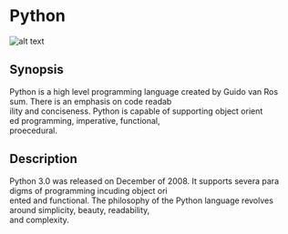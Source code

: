 # Python
![alt text](https://pbs.twimg.com/media/C-V0WWVWsAADdDM.jpg)
## Synopsis
Python is a high level programming language created by Guido van Ros\
sum. There is an emphasis on code readab\
ility and conciseness. Python is capable of supporting object orient\
ed programming, imperative, functional, \
proecedural.

## Description
Python 3.0 was released on December of 2008. It supports severa para\
digms of programming incuding object ori\
ented and functional. The philosophy of the Python language revolves\
 around simplicity, beauty, readability,\
 and complexity.